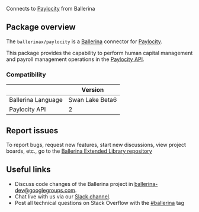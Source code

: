 Connects to [Paylocity](https://www.paylocity.com/our-products/integrations/api-library/) from Ballerina

## Package overview

The `ballerinax/paylocity` is a [Ballerina](https://ballerina.io/) connector for [Paylocity](https://www.paylocity.com/).  

This package provides the capability to perform human capital management and payroll management operations in the [Paylocity API](https://www.paylocity.com/our-products/integrations/api-library/).

### Compatibility
|                    | Version         |
|--------------------|-----------------|
| Ballerina Language | Swan Lake Beta6 |
| Paylocity API      | 2               |

## Report issues
To report bugs, request new features, start new discussions, view project boards, etc., go to the [Ballerina Extended Library repository](https://github.com/ballerina-platform/ballerina-extended-library)

## Useful links
- Discuss code changes of the Ballerina project in [ballerina-dev@googlegroups.com](mailto:ballerina-dev@googlegroups.com).
- Chat live with us via our [Slack channel](https://ballerina.io/community/slack/).
- Post all technical questions on Stack Overflow with the [#ballerina](https://stackoverflow.com/questions/tagged/ballerina) tag
